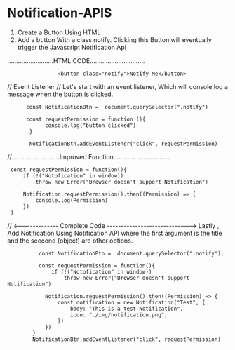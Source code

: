 # Notification-APIS
1. Create a Button Using HTML
2. Add a button With a class notify. Clicking this Button will eventually trigger the Javascript Notification Api


..........................HTML CODE...............................

                    <button class="notify">Notify Me</button>
// Event Listener
// Let's start with an event listener, Which will console.log a message when the button is clicked.

          const NotificationBtn =  document.querySelector(".notify")

          const requestPermission = function (){
                console.log("button clicked")
           }

           NotificationBtn.addEventListener("click", requestPermission)

// ..........................Improved Function................................

     const requestPermission = function(){
         if (!("Notofication" in window))
             throw new Error("Browser doesn't support Notification")

         Notification.requestPermission().then((Permission) => {
             console.log(Permission)
         })
     }

//  <------------- Complete Code ----------------------------->
Lastly , Add Notification Using Notification API where the first
argument is the title and the seccond (object) 
are other options.

              const NotificationBtn =  document.querySelector(".notify");

              const requestPermission = function(){
                  if (!("Notofication" in window))
                      throw new Error("Browser doesn't support Notification")

                Notification.requestPermission().then((Permission) => {
                    const notification = new Notification("Test", {
                        body: "This is a test Notification",
                        icon: "./img/notification.png",            
                    })
                })
            }
            NotificationBtn.addEventListener("click", requestPermission)
